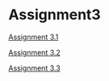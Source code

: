 Assignment3
===

[Assignment 3.1](https://github.com/swap612/CS633-ParallelComputing-Assignments/tree/master/Assignment3/3.1)


[Assignment 3.2](https://github.com/swap612/CS633-ParallelComputing-Assignments/tree/master/Assignment3/3.2)

[Assignment 3.3](https://github.com/swap612/CS633-ParallelComputing-Assignments/tree/master/Assignment3/3.3)
